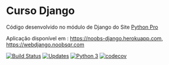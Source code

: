 # Curso Django

Código desenvolvido no módulo de Django do Site [Python Pro](https://www.python.pro.br/) 

Aplicação disponível em : https://noobs-django.herokuapp.com, https://webdjango.noobsqr.com



[![Build Status](https://travis-ci.com/thiagobaia/noobs-django.svg?branch=master)](https://travis-ci.com/thiagobaia/noobs-django)
[![Updates](https://pyup.io/repos/github/thiagobaia/noobs-django/shield.svg)](https://pyup.io/repos/github/thiagobaia/noobs-django/)
[![Python 3](https://pyup.io/repos/github/thiagobaia/noobs-django/python-3-shield.svg)](https://pyup.io/repos/github/thiagobaia/noobs-django/)
[![codecov](https://codecov.io/gh/thiagobaia/noobs-django/branch/master/graph/badge.svg?token=y4stdrEfoL)](https://codecov.io/gh/thiagobaia/noobs-django)